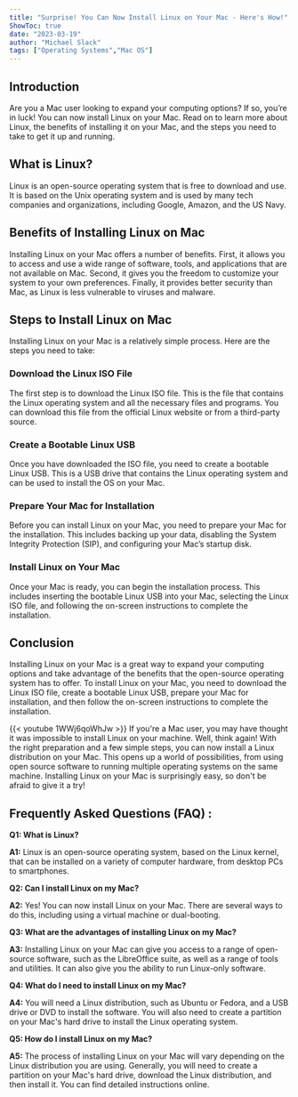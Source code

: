 ```yaml
---
title: "Surprise! You Can Now Install Linux on Your Mac - Here's How!"
ShowToc: true 
date: "2023-03-19"
author: "Michael Slack" 
tags: ["Operating Systems","Mac OS"]
---
```

## Introduction 

Are you a Mac user looking to expand your computing options? If so, you’re in luck! You can now install Linux on your Mac. Read on to learn more about Linux, the benefits of installing it on your Mac, and the steps you need to take to get it up and running. 

## What is Linux? 

Linux is an open-source operating system that is free to download and use. It is based on the Unix operating system and is used by many tech companies and organizations, including Google, Amazon, and the US Navy. 

## Benefits of Installing Linux on Mac 

Installing Linux on your Mac offers a number of benefits. First, it allows you to access and use a wide range of software, tools, and applications that are not available on Mac. Second, it gives you the freedom to customize your system to your own preferences. Finally, it provides better security than Mac, as Linux is less vulnerable to viruses and malware. 

## Steps to Install Linux on Mac 

Installing Linux on your Mac is a relatively simple process. Here are the steps you need to take: 

### Download the Linux ISO File 

The first step is to download the Linux ISO file. This is the file that contains the Linux operating system and all the necessary files and programs. You can download this file from the official Linux website or from a third-party source. 

### Create a Bootable Linux USB 

Once you have downloaded the ISO file, you need to create a bootable Linux USB. This is a USB drive that contains the Linux operating system and can be used to install the OS on your Mac. 

### Prepare Your Mac for Installation 

Before you can install Linux on your Mac, you need to prepare your Mac for the installation. This includes backing up your data, disabling the System Integrity Protection (SIP), and configuring your Mac’s startup disk. 

### Install Linux on Your Mac 

Once your Mac is ready, you can begin the installation process. This includes inserting the bootable Linux USB into your Mac, selecting the Linux ISO file, and following the on-screen instructions to complete the installation. 

## Conclusion 

Installing Linux on your Mac is a great way to expand your computing options and take advantage of the benefits that the open-source operating system has to offer. To install Linux on your Mac, you need to download the Linux ISO file, create a bootable Linux USB, prepare your Mac for installation, and then follow the on-screen instructions to complete the installation.

{{< youtube 1WWj6qoWhJw >}} 
If you're a Mac user, you may have thought it was impossible to install Linux on your machine. Well, think again! With the right preparation and a few simple steps, you can now install a Linux distribution on your Mac. This opens up a world of possibilities, from using open source software to running multiple operating systems on the same machine. Installing Linux on your Mac is surprisingly easy, so don't be afraid to give it a try!

## Frequently Asked Questions (FAQ) :
**Q1: What is Linux?**

**A1:** Linux is an open-source operating system, based on the Linux kernel, that can be installed on a variety of computer hardware, from desktop PCs to smartphones.

**Q2: Can I install Linux on my Mac?**

**A2:** Yes! You can now install Linux on your Mac. There are several ways to do this, including using a virtual machine or dual-booting.

**Q3: What are the advantages of installing Linux on my Mac?**

**A3:** Installing Linux on your Mac can give you access to a range of open-source software, such as the LibreOffice suite, as well as a range of tools and utilities. It can also give you the ability to run Linux-only software.

**Q4: What do I need to install Linux on my Mac?**

**A4:** You will need a Linux distribution, such as Ubuntu or Fedora, and a USB drive or DVD to install the software. You will also need to create a partition on your Mac's hard drive to install the Linux operating system.

**Q5: How do I install Linux on my Mac?**

**A5:** The process of installing Linux on your Mac will vary depending on the Linux distribution you are using. Generally, you will need to create a partition on your Mac's hard drive, download the Linux distribution, and then install it. You can find detailed instructions online.





